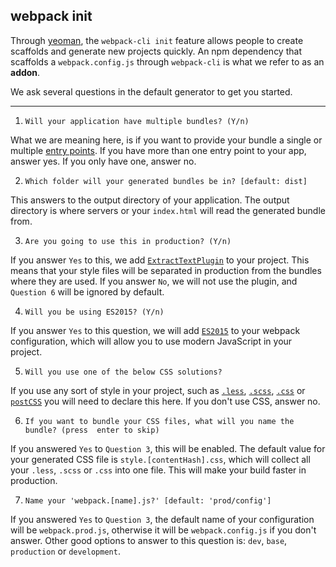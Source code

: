 ## webpack init

Through [yeoman](http://yeoman.io/), the `webpack-cli init` feature allows people to create scaffolds and generate new projects quickly. An npm dependency that scaffolds a `webpack.config.js` through `webpack-cli` is what we refer to as an **addon**.

We ask several questions in the default generator to get you started.

---

1. `Will your application have multiple bundles? (Y/n)`

What we are meaning here, is if you want to provide your bundle a single or multiple [entry points](https://webpack.js.org/configuration/entry-context/#entry). If you have more than one entry point to your app, answer yes. If you only have one, answer no.

2. `Which folder will your generated bundles be in? [default: dist]`

This answers to the output directory of your application. The output directory is where servers or your `index.html` will read the generated bundle from.

3. `Are you going to use this in production? (Y/n)`

If you answer `Yes` to this, we add [`ExtractTextPlugin`](https://github.com/webpack-contrib/extract-text-webpack-plugin) to your project. This means that your style files will be separated in production from the bundles where they are used. If you answer `No`, we will not use the plugin, and `Question 6` will be ignored by default.

4. `Will you be using ES2015? (Y/n)`

If you answer `Yes` to this question, we will add [`ES2015`](https://babeljs.io/learn-es2015/) to your webpack configuration, which will allow you to use modern JavaScript in your project.

5. `Will you use one of the below CSS solutions?`

If you use any sort of style in your project, such as [`.less`](http://lesscss.org/), [`.scss`](http://sass-lang.com/),  [`.css`](https://developer.mozilla.org/en-US/docs/Web/CSS) or [`postCSS`](http://postcss.org/) you will need to declare this here. If you don't use CSS, answer no.

6. `If you want to bundle your CSS files, what will you name the bundle? (press 
enter to skip)`

If you answered `Yes` to `Question 3`, this will be enabled. The default value for your generated CSS file is `style.[contentHash].css`, which will collect all your `.less`, `.scss` or `.css` into one file. This will make your build faster in production.

7. `Name your 'webpack.[name].js?' [default: 'prod/config']`

If you answered `Yes` to `Question 3`, the default name of your configuration will be `webpack.prod.js`, otherwise it will be `webpack.config.js` if you don't answer. Other good options to answer to this question is: `dev`, `base`, `production` or `development`.
